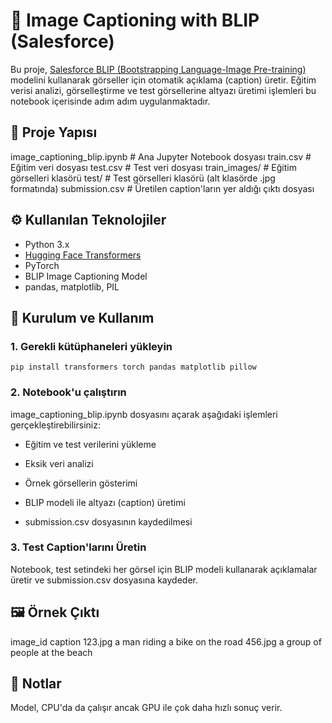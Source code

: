 # 🧠 Image Captioning with BLIP (Salesforce)

Bu proje, [Salesforce BLIP (Bootstrapping Language-Image Pre-training)](https://huggingface.co/Salesforce/blip-image-captioning-base) modelini kullanarak görseller için otomatik açıklama (caption) üretir. Eğitim verisi analizi, görselleştirme ve test görsellerine altyazı üretimi işlemleri bu notebook içerisinde adım adım uygulanmaktadır.

## 📁 Proje Yapısı

image_captioning_blip.ipynb # Ana Jupyter Notebook dosyası
train.csv # Eğitim veri dosyası
test.csv # Test veri dosyası
train_images/ # Eğitim görselleri klasörü
test/ # Test görselleri klasörü (alt klasörde .jpg formatında)
submission.csv # Üretilen caption'ların yer aldığı çıktı dosyası


## ⚙️ Kullanılan Teknolojiler

- Python 3.x
- [Hugging Face Transformers](https://huggingface.co/transformers/)
- PyTorch
- BLIP Image Captioning Model
- pandas, matplotlib, PIL

## 🚀 Kurulum ve Kullanım

### 1. Gerekli kütüphaneleri yükleyin


    pip install transformers torch pandas matplotlib pillow

### 2. Notebook'u çalıştırın

image_captioning_blip.ipynb dosyasını açarak aşağıdaki işlemleri gerçekleştirebilirsiniz:

  - Eğitim ve test verilerini yükleme

  - Eksik veri analizi

  - Örnek görsellerin gösterimi

  - BLIP modeli ile altyazı (caption) üretimi

  - submission.csv dosyasının kaydedilmesi

### 3. Test Caption'larını Üretin

Notebook, test setindeki her görsel için BLIP modeli kullanarak açıklamalar üretir ve submission.csv dosyasına kaydeder.

## 🖼️ Örnek Çıktı
image_id	caption
123.jpg	a man riding a bike on the road
456.jpg	a group of people at the beach

## 📌 Notlar
 Model, CPU'da da çalışır ancak GPU ile çok daha hızlı sonuç verir.
